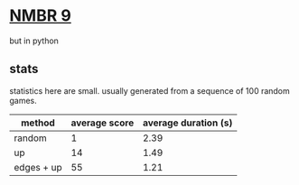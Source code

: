 # [NMBR 9](https://www.zmangames.com/en/products/nmbr-9/)

but in python


## stats

statistics here are small.
usually generated from a sequence of 100 random games.

| method     | average score | average duration (s) |
| ---------- | ------------- | -------------------- |
| random     | 1             | 2.39                 |
| up         | 14            | 1.49                 |
| edges + up | 55            | 1.21                 |

